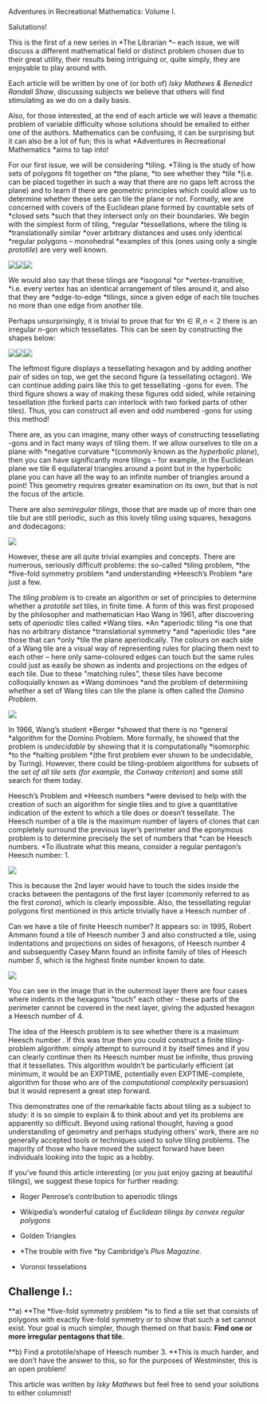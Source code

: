 Adventures in Recreational Mathematics: Volume I.

Salutations!

This is the first of a new series in *The Librarian *– each issue, we will discuss a different mathematical field or distinct problem chosen due to their great utility, their results being intriguing or, quite simply, they are enjoyable to play around with.

Each article will be written by one of (or both of) *Isky Mathews & Benedict Randall Shaw*, discussing subjects we believe that others will find stimulating as we do on a daily basis.

Also, for those interested, at the end of each article we will leave a thematic problem of variable difficulty whose solutions should be emailed to either one of the authors. Mathematics can be confusing, it can be surprising but it can also be a lot of fun; this is what *Adventures in Recreational Mathematics *aims to tap into!

For our first issue, we will be considering *tiling. *Tiling is the study of how sets of polygons fit together on *the plane, *to see whether they *tile *(i.e. can be placed together in such a way that there are no gaps left across the plane) and to learn if there are geometric principles which could allow us to determine whether these sets can tile the plane or not. Formally, we are concerned with covers of the Euclidean plane formed by countable sets of *closed sets *such that they intersect only on their boundaries. We begin with the simplest form of tiling, *regular *tessellations, where the tiling is *translationally similar *over arbitrary distances and uses only identical *regular polygons – monohedral *examples of this (ones using only a single *prototile*) are very well known.

 

 ![](image_0.png)![](image_1.png)![](image_2.png)

 

We would also say that these tilings are *isogonal *or *vertex-transitive, *i.e. every vertex has an identical arrangement of tiles around it, and also that they are *edge-to-edge *tilings, since a given edge of each tile touches no more than one edge from another tile.

Perhaps unsurprisingly, it is trivial to prove that for $∀ n∈R, n<2$ there is an irregular $n$-gon which tessellates. This can be seen by constructing the shapes below:

![](image_3.jpg)![](image_4.jpg)![](image_5.jpg)

The leftmost figure displays a tessellating hexagon and by adding another pair of sides on top, we get the second figure (a tessellating octagon). We can continue adding pairs like this to get tessellating -gons for even. The third figure shows a way of making these figures odd sided, while retaining tessellation (the forked parts can interlock with two forked parts of other tiles). Thus, you can construct all even and odd numbered -gons for  using this method!

There are, as you can imagine, many other ways of constructing tessellating -gons and in fact many ways of tiling them. If we allow ourselves to tile on a plane with *negative curvature *(commonly known as the *hyperbolic plane*), then you can have significantly more tilings – for example, in the Euclidean plane we tile 6 equilateral triangles around a point but in the hyperbolic plane you can have  all the way to an infinite number of triangles around a point! This geometry requires greater examination on its own, but that is not the focus of the article.

There are also *semiregular tilings*, those that are made up of more than one tile but are still periodic, such as this lovely tiling using squares, hexagons and dodecagons:

![](image_6.png)

However, these are all quite trivial examples and concepts. There are numerous, seriously difficult problems: the so-called *tiling problem, *the *five-fold symmetry problem *and understanding *Heesch’s Problem *are just a few.

The *tiling problem* is to create an algorithm or set of principles to determine whether a *prototile set* tiles, in finite time. A form of this was first proposed by the philosopher and mathematician Hao Wang in 1961, after discovering sets of *aperiodic* tiles called *Wang tiles. *An *aperiodic tiling *is one that has no arbitrary distance *translational symmetry *and *aperiodic tiles *are those that can *only *tile the plane aperiodically. The colours on each side of a Wang tile are a visual way of representing rules for placing them next to each other – here only same-coloured edges can touch but the same rules could just as easily be shown as indents and projections on the edges of each tile. Due to these "matching rules", these tiles have become colloquially known as *Wang dominoes *and the problem of determining whether a set of Wang tiles can tile the plane is often called the *Domino Problem.*

![](image_7.png)

In 1966, Wang’s student *Berger *showed that there is no *general *algorithm for the Domino Problem. More formally, he showed that the problem is *undecidable* by showing that it is computationally *isomorphic *to the *halting problem *(the first problem ever shown to be undecidable, by Turing). However, there could be tiling-problem algorithms for subsets of the *set of all tile sets *(for example, the* Conway criterion*) and some still search for them today.

Heesch’s Problem and *Heesch numbers *were devised to help with the creation of such an algorithm for single tiles and to give a quantitative indication of the extent to which a tile does or doesn’t tessellate. The Heesch number of a tile is the maximum number of layers of clones that can completely surround the previous layer’s perimeter and the eponymous problem is to determine precisely the set of numbers that *can be Heesch numbers. *To illustrate what this means, consider a regular pentagon’s Heesch number: 1.

![](image_8.gif)

This is because the 2nd layer would have to touch the sides inside the cracks between the pentagons of the first layer (commonly referred to as the first *corona*), which is clearly impossible. Also, the tessellating regular polygons first mentioned in this article trivially have a Heesch number of .

Can we have a tile of finite Heesch number? It appears so: in 1995, Robert Ammann found a tile of Heesch number 3 and also constructed a tile, using indentations and projections on sides of hexagons, of Heesch number 4 and subsequently Casey Mann found an infinite family of tiles of Heesch number *5*, which is the highest finite number known to date.

 ![](image_9.png)

You can see in the image that in the outermost layer there are four cases where indents in the hexagons "touch" each other – these parts of the perimeter cannot be covered in the next layer, giving the adjusted hexagon a Heesch number of 4.

The idea of the Heesch problem is to see whether there is a maximum Heesch number . If this was true then you could construct a finite tiling-problem algorithm: simply attempt to surround it by itself  times and if you can clearly continue then its Heesch number must be infinite, thus proving that it tessellates. This algorithm wouldn’t be particularly efficient (at minimum, it would be an EXPTIME, potentially even EXPTIME-complete, algorithm for those who are of the *computational complexity* persuasion) but it would represent a great step forward.

This demonstrates one of the remarkable facts about tiling as a subject to study: it is so simple to explain & to think about and yet its problems are apparently so difficult. Beyond using rational thought, having a good understanding of geometry and perhaps studying others’ work, there are no generally accepted tools or techniques used to solve tiling problems. The majority of those who have moved the subject forward have been individuals looking into the topic as a hobby.

If you’ve found this article interesting (or you just enjoy gazing at beautiful tilings), we suggest these topics for further reading:

* Roger Penrose’s contribution to aperiodic tilings

* Wikipedia’s wonderful catalog of *Euclidean tilings by convex regular polygons*

* Golden Triangles

* *The trouble with five *by Cambridge’s *Plus Magazine.*

* Voronoi tesselations

## Challenge I.:

**a)  **The *five-fold symmetry problem *is to find a tile set that consists of polygons with exactly five-fold symmetry or to show that such a set cannot exist. Your goal is much simpler, though themed on that basis: **Find one or more irregular pentagons that tile.**

**b)  Find a prototile/shape of Heesch number 3. **This is much harder, and we don’t have the answer to this, so for the purposes of Westminster, this is an open problem!

This article was written by *Isky Mathews* but feel free to send your solutions to either columnist!

